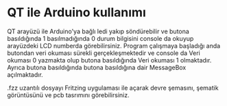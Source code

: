 # QT ile Arduino kullanımı
 QT arayüzü ile Arduino'ya bağlı ledi yakıp söndürebilir ve butona basıldığında 1 basılmadığında 0 durum bilgisini console da okuyup arayüzdeki LCD numberda görebilirsiniz.
 Program çalışmaya başladığı anda butondan veri okuması sürekli gerçekleşmektedir ve console da Veri okuması 0 yazmakta olup butona basıldığında Veri okuması 1 olmaktadır.
 Ayrıca butona basıldığında butona basıldığına dair MessageBox açılmaktadır.

 .fzz uzantılı dosyayı Fritzing uygulaması ile açarak devre şemasını, şematik görüntüsünü ve pcb tasrımını görebilirsiniz.
